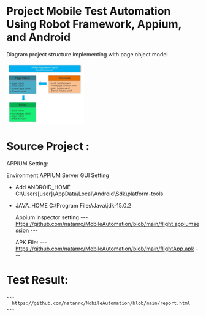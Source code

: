 # Project Mobile Test Automation Using Robot Framework, Appium, and Android
Diagram project structure implementing with page object model

<img src="https://github.com/natanrc/MobileAutomation/blob/main/StructureRobot_framework.JPG" width="40%">
         
# Source Project :

  APPIUM Setting:

  Environment APPIUM Server GUI Setting
  - Add ANDROID_HOME C:\Users\[user]\AppData\Local\Android\Sdk\platform-tools
  - JAVA_HOME C:\Program Files\Java\jdk-15.0.2
  
    Appium inspector setting
         ---
         https://github.com/natanrc/MobileAutomation/blob/main/flight.appiumsession
         ---
   
    APK File: 
         ---
         https://github.com/natanrc/MobileAutomation/blob/main/flightApp.apk
         --- 
    
# Test Result:
    ---
      https://github.com/natanrc/MobileAutomation/blob/main/report.html
    ---
  

